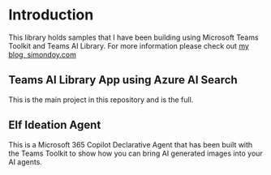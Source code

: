 # Introduction

This library holds samples that I have been building using Microsoft Teams Toolkit and Teams AI Library.
For more information please check out [my blog, simondoy.com](https://simondoy.com/2024/03/18/blog-series-setup-a-teams-ai-library-based-application-to-reason-over-sharepoint-content-with-azure-ai-search/) 

## Teams AI Library App using Azure AI Search
This is the main project in this repository and is the full.

## Elf Ideation Agent
This is a Microsoft 365 Copilot Declarative Agent that has been built with the Teams Toolkit to show how you can bring AI generated images into your AI agents.
